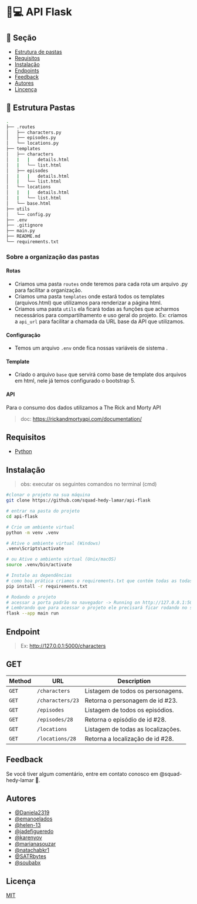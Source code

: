 # :snake::computer: API Flask 

<!-- Sections -->

## :link: Seção

<!--ts-->

- [Estrutura de pastas](#estrutura-pastas)
- [Requisitos](#requisitos)
- [Instalação](#instacalao)
- [Endpoints](#endpoints)
- [Feedback](#feedback)
- [Autores](#autores)
- [Lincença](#licença)

<!--te-->

<!-- end Sections -->

<!-- Folder Structure -->

## :open_file_folder: Estrutura Pastas 

```sh
.
├── .routes
│   ├── characters.py
│   ├── episodes.py
│   └── locations.py
├── templates
│   ├── characters
│   |   |   details.html
│   |   └── list.html
│   ├── episodes
│   |   |   details.html
│   |   └── list.html
│   └── locations
│   |   |   details.html
│   |   └── list.html
│   └── base.html
├── utils
│   └── config.py
├── .env
├── .gitignore
├── main.py
├── README.md
└── requirements.txt
```

### Sobre a organização das pastas

#### Rotas

- Criamos uma pasta ```routes``` onde teremos para cada rota um arquivo .py para facilitar a organização.
- Criamos uma pasta ```templates``` onde estará todos os templates (arquivos.html) que utilizamos para renderizar a página html.
- Criamos uma pasta  ```utils``` ela ficará todas as funções que acharmos necessários para compartilhamento e uso geral do projeto. Ex: criamos a  ```api_url``` para facilitar a chamada da URL base da API que utilizamos.

#### Configuração

- Temos um arquivo ```.env``` onde fica nossas variáveis de sistema .

#### Template

- Criado o arquivo ```base``` que servirá como base de template dos arquivos em html, nele já temos configurado o bootstrap 5.

#### API

Para o consumo dos dados utilizamos a The Rick and Morty API

> doc: https://rickandmortyapi.com/documentation/


<!-- end Folder Structure -->

<!-- Requeriments -->

## Requisitos

- [Python](https://www.python.org/downloads/)

<!-- end Requeriments -->

## Instalação

> obs: executar os seguintes comandos no terminal (cmd)

```sh
#clonar o projeto na sua máquina
git clone https://github.com/squad-hedy-lamar/api-flask

# entrar na pasta do projeto
cd api-flask

# Crie um ambiente virtual
python -m venv .venv

# Ative o ambiente virtual (Windows)
.venv\Scripts\activate

# ou Ative o ambiente virtual (Unix/macOS)
source .venv/bin/activate

# Instale as dependências
# como boa prática criamos o requirements.txt que contém todas as todas as bibliotecas utilizadas
pip install -r requirements.txt

# Rodando o projeto
# acessar a porta padrão no navegador -> Running on http://127.0.0.1:5000
# Lembrando que para acessar o projeto ele precisará ficar rodando no seu terminal
flask --app main run
```

<!-- Endpoint -->

## Endpoint

> Ex: http://127.0.0.1:5000/characters

## GET
| Method   | URL                                      | Description                              |
| -------- | ---------------------------------------- | ---------------------------------------- |
| `GET`    | `/characters`                            | Listagem de todos os personagens.        |
| `GET`    | `/characters/23`                         | Retorna o personagem de id #23.          |
| `GET`    | `/episodes`                              | Listagem de todos os episódios.          |
| `GET`    | `/episodes/28`                           | Retorna o episódio de id #28.            |
| `GET`    | `/locations`                             | Listagem de todas as localizações.       |
| `GET`    | `/locations/28`                          | Retorna a localização de id #28.         |

<!-- end Endpoint -->

<!-- Feedback -->

## Feedback

Se você tiver algum comentário, entre em contato conosco em @squad-hedy-lamar :purple_heart:.

<!-- end Feedback -->

<!-- Authors -->

## Autores

- [@Daniela2319](https://github.com/Daniela2319)
- [@emanoelados](https://github.com/emanoelados)
- [@helen-13](https://github.com/helen-13)
- [@jadefigueredo](https://github.com/jadefigueredo)
- [@karenyov](https://www.github.com/karenyov)
- [@marianasouzar](https://github.com/marianasouzar)
- [@natachabkr1](https://github.com/natachabkr1)
- [@SATRbytes](https://github.com/SATRbytes)
- [@soubabx](https://github.com/soubabx)

<!-- end Authors -->

<!-- License -->

## Licença

[MIT](https://choosealicense.com/licenses/mit/)

<!-- end License -->